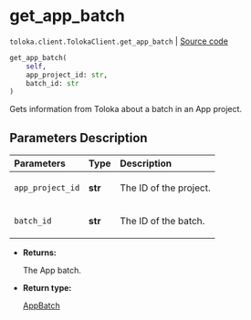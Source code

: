 # get_app_batch
`toloka.client.TolokaClient.get_app_batch` | [Source code](https://github.com/Toloka/toloka-kit/blob/v1.0.2/src/client/__init__.py#L3789)

```python
get_app_batch(
    self,
    app_project_id: str,
    batch_id: str
)
```

Gets information from Toloka about a batch in an App project.

## Parameters Description

| Parameters | Type | Description |
| :----------| :----| :-----------|
`app_project_id`|**str**|<p>The ID of the project.</p>
`batch_id`|**str**|<p>The ID of the batch.</p>

* **Returns:**

  The App batch.

* **Return type:**

  [AppBatch](toloka.client.app.AppBatch.md)
